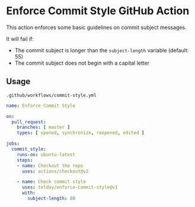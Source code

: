 # Enforce Commit Style GitHub Action

This action enforces some basic guidelines on commit subject messages.

It will fail if:
* The commit subject is longer than the `subject-length` variable (default: 55)
* The commit subject does not begin with a capital letter

## Usage

`.github/workflows/commit-style.yml`

```yaml
name: Enforce Commit Style

on:
  pull_request:
    branches: [ master ]
    types: [ opened, synchronize, reopened, edited ]

jobs:
  commit_style:
    runs-on: ubuntu-latest
    steps:
    - name: Checkout the repo
      uses: actions/checkout@v2

    - name: Check commit style
      uses: telday/enforce-commit-style@v1
      with:
        subject-length: 80
```

